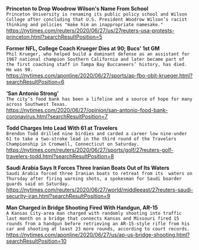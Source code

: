 **Princeton to Drop Woodrow Wilson's Name From School**\
`Princeton University is renaming its public policy school and Wilson College after concluding that U.S. President Woodrow Wilson’s racist thinking and policies "make him an inappropriate namesake."`\
https://nytimes.com/reuters/2020/06/27/us/27reuters-usa-protests-princeton.html?searchResultPosition=5

**Former NFL, College Coach Krueger Dies at 90; Bucs' 1st GM**\
`Phil Krueger, who helped build a dominant defense as an assistant for 1967 national champion Southern California and later became part of the first coaching staff in Tampa Bay Buccaneers’ history, has died. He was 90.`\
https://nytimes.com/aponline/2020/06/27/sports/ap-fbo-obit-krueger.html?searchResultPosition=6

**‘San Antonio Strong’**\
`The city’s food bank has been a lifeline and a source of hope for many across Southwest Texas.`\
https://nytimes.com/2020/06/27/opinion/san-antonio-food-bank-coronavirus.html?searchResultPosition=7

**Todd Charges Into Lead With 61 at Travelers**\
`Brendon Todd drilled nine birdies and carded a career low nine-under 61 to take a two-stroke lead in the third round of the Travelers Championship in Cromwell, Connecticut on Saturday.`\
https://nytimes.com/reuters/2020/06/27/sports/golf/27reuters-golf-travelers-todd.html?searchResultPosition=8

**Saudi Arabia Says It Forces Three Iranian Boats Out of Its Waters**\
`Saudi Arabia forced three Iranian boats to retreat from its  waters on Thursday after firing warning shots, a spokesman for Saudi boarder guards said on Saturday.`\
https://nytimes.com/reuters/2020/06/27/world/middleeast/27reuters-saudi-security-iran.html?searchResultPosition=9

**Man Charged in Bridge Shooting Fired With Handgun, AR-15**\
`A Kansas City-area man charged with randomly shooting into traffic last month on a bridge that connects Kansas and Missouri fired 15 rounds from a handgun before retrieving an AR-15-style rifle from his car and shooting at least 23 more rounds, according to court records.`\
https://nytimes.com/aponline/2020/06/27/us/ap-us-bridge-shooting.html?searchResultPosition=10

